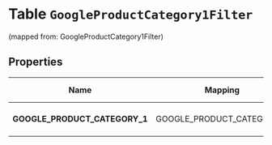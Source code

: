 
# Table `GoogleProductCategory1Filter`
(mapped from: GoogleProductCategory1Filter)

## Properties
Name | Mapping | SQL Type | Default | Type | Description | Notes
---- | ------- | -------- | ------- | ---- | ----------- | -----
**GOOGLE_PRODUCT_CATEGORY_1** | GOOGLE_PRODUCT_CATEGORY_1 | long NOT NULL |  | [**CatalogsProductGroupMultipleStringListCriteria**](.md) |  |  [foreignkey]



